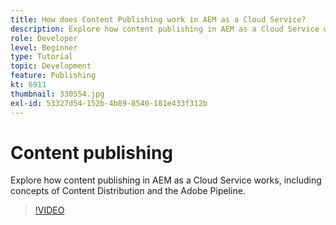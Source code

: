 ```yaml
---
title: How does Content Publishing work in AEM as a Cloud Service?
description: Explore how content publishing in AEM as a Cloud Service works, including concepts of Content Distribution and the Adobe Pipeline.
role: Developer
level: Beginner
type: Tutorial
topic: Development
feature: Publishing
kt: 6911
thumbnail: 330554.jpg
exl-id: 53327d54-152b-4b89-8540-181e433f312b
---
```

# Content publishing

Explore how content publishing in AEM as a Cloud Service works, including concepts of Content Distribution and the Adobe Pipeline.

>[!VIDEO](https://video.tv.adobe.com/v/330554?quality=12&learn=on)
